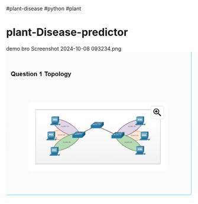 #plant-disease
#python
#plant
# plant-Disease-predictor
demo bro
Screenshot 2024-10-08 093234.png
<img src="Screenshot 2024-10-08 093234.png" alt="Image description" width="800">

